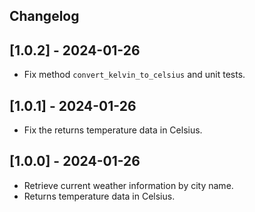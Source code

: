 ## Changelog

## [1.0.2] - 2024-01-26

  * Fix method `convert_kelvin_to_celsius` and unit tests.


## [1.0.1] - 2024-01-26

  * Fix the returns temperature data in Celsius.

## [1.0.0] - 2024-01-26

  * Retrieve current weather information by city name.
  * Returns temperature data in Celsius.